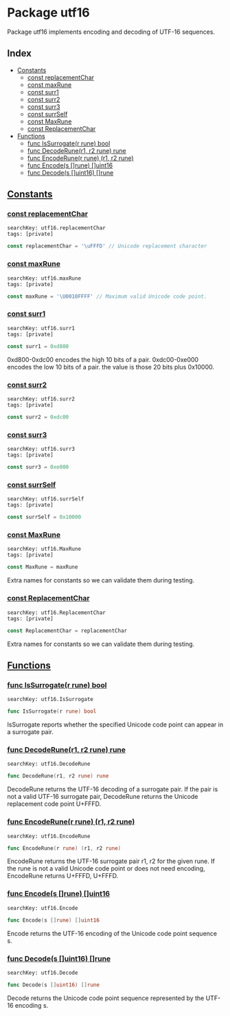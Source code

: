 # Package utf16

Package utf16 implements encoding and decoding of UTF-16 sequences. 

## Index

* [Constants](#const)
    * [const replacementChar](#replacementChar)
    * [const maxRune](#maxRune)
    * [const surr1](#surr1)
    * [const surr2](#surr2)
    * [const surr3](#surr3)
    * [const surrSelf](#surrSelf)
    * [const MaxRune](#MaxRune)
    * [const ReplacementChar](#ReplacementChar)
* [Functions](#func)
    * [func IsSurrogate(r rune) bool](#IsSurrogate)
    * [func DecodeRune(r1, r2 rune) rune](#DecodeRune)
    * [func EncodeRune(r rune) (r1, r2 rune)](#EncodeRune)
    * [func Encode(s []rune) []uint16](#Encode)
    * [func Decode(s []uint16) []rune](#Decode)


## <a id="const" href="#const">Constants</a>

### <a id="replacementChar" href="#replacementChar">const replacementChar</a>

```
searchKey: utf16.replacementChar
tags: [private]
```

```Go
const replacementChar = '\uFFFD' // Unicode replacement character

```

### <a id="maxRune" href="#maxRune">const maxRune</a>

```
searchKey: utf16.maxRune
tags: [private]
```

```Go
const maxRune = '\U0010FFFF' // Maximum valid Unicode code point.

```

### <a id="surr1" href="#surr1">const surr1</a>

```
searchKey: utf16.surr1
tags: [private]
```

```Go
const surr1 = 0xd800
```

0xd800-0xdc00 encodes the high 10 bits of a pair. 0xdc00-0xe000 encodes the low 10 bits of a pair. the value is those 20 bits plus 0x10000. 

### <a id="surr2" href="#surr2">const surr2</a>

```
searchKey: utf16.surr2
tags: [private]
```

```Go
const surr2 = 0xdc00
```

### <a id="surr3" href="#surr3">const surr3</a>

```
searchKey: utf16.surr3
tags: [private]
```

```Go
const surr3 = 0xe000
```

### <a id="surrSelf" href="#surrSelf">const surrSelf</a>

```
searchKey: utf16.surrSelf
tags: [private]
```

```Go
const surrSelf = 0x10000
```

### <a id="MaxRune" href="#MaxRune">const MaxRune</a>

```
searchKey: utf16.MaxRune
tags: [private]
```

```Go
const MaxRune = maxRune
```

Extra names for constants so we can validate them during testing. 

### <a id="ReplacementChar" href="#ReplacementChar">const ReplacementChar</a>

```
searchKey: utf16.ReplacementChar
tags: [private]
```

```Go
const ReplacementChar = replacementChar
```

Extra names for constants so we can validate them during testing. 

## <a id="func" href="#func">Functions</a>

### <a id="IsSurrogate" href="#IsSurrogate">func IsSurrogate(r rune) bool</a>

```
searchKey: utf16.IsSurrogate
```

```Go
func IsSurrogate(r rune) bool
```

IsSurrogate reports whether the specified Unicode code point can appear in a surrogate pair. 

### <a id="DecodeRune" href="#DecodeRune">func DecodeRune(r1, r2 rune) rune</a>

```
searchKey: utf16.DecodeRune
```

```Go
func DecodeRune(r1, r2 rune) rune
```

DecodeRune returns the UTF-16 decoding of a surrogate pair. If the pair is not a valid UTF-16 surrogate pair, DecodeRune returns the Unicode replacement code point U+FFFD. 

### <a id="EncodeRune" href="#EncodeRune">func EncodeRune(r rune) (r1, r2 rune)</a>

```
searchKey: utf16.EncodeRune
```

```Go
func EncodeRune(r rune) (r1, r2 rune)
```

EncodeRune returns the UTF-16 surrogate pair r1, r2 for the given rune. If the rune is not a valid Unicode code point or does not need encoding, EncodeRune returns U+FFFD, U+FFFD. 

### <a id="Encode" href="#Encode">func Encode(s []rune) []uint16</a>

```
searchKey: utf16.Encode
```

```Go
func Encode(s []rune) []uint16
```

Encode returns the UTF-16 encoding of the Unicode code point sequence s. 

### <a id="Decode" href="#Decode">func Decode(s []uint16) []rune</a>

```
searchKey: utf16.Decode
```

```Go
func Decode(s []uint16) []rune
```

Decode returns the Unicode code point sequence represented by the UTF-16 encoding s. 

